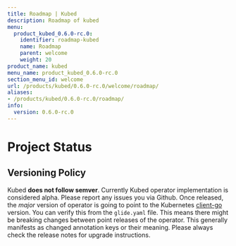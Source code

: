```yaml
---
title: Roadmap | Kubed
description: Roadmap of kubed
menu:
  product_kubed_0.6.0-rc.0:
    identifier: roadmap-kubed
    name: Roadmap
    parent: welcome
    weight: 20
product_name: kubed
menu_name: product_kubed_0.6.0-rc.0
section_menu_id: welcome
url: /products/kubed/0.6.0-rc.0/welcome/roadmap/
aliases:
- /products/kubed/0.6.0-rc.0/roadmap/
info:
  version: 0.6.0-rc.0
---
```


# Project Status

## Versioning Policy
Kubed __does not follow semver__. Currently Kubed operator implementation is considered alpha. Please report any issues you via Github. Once released, the _major_ version of operator is going to point to the Kubernetes [client-go](https://github.com/kubernetes/client-go#branches-and-tags) version. You can verify this from the `glide.yaml` file. This means there might be breaking changes between point releases of the operator. This generally manifests as changed annotation keys or their meaning. Please always check the release notes for upgrade instructions.

